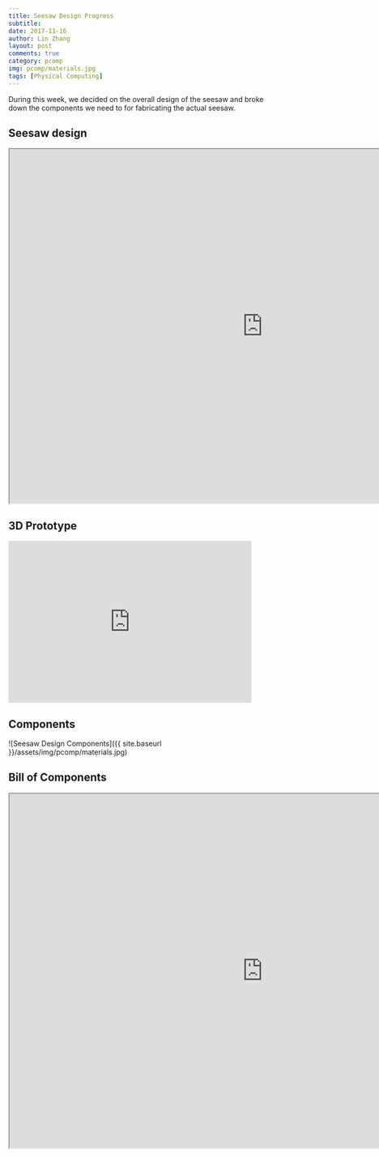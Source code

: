 ```yaml
---
title: Seesaw Design Progress
subtitle:
date: 2017-11-16
author: Lin Zhang
layout: post
comments: true
category: pcomp
img: pcomp/materials.jpg
tags: [Physical Computing]
---
```

During this week, we decided on the overall design of the seesaw and broke down the components we need to for fabricating the actual seesaw.

## Seesaw design


<iframe src="https://drive.google.com/file/d/108ADOAc6dU-LfYsqT9PNZlgcVt9K_mse/preview" width="1000" height="700"></iframe>

## 3D Prototype

<iframe src="https://giphy.com/embed/26u4l3YukYHMZcHO8" width="480" height="320" frameBorder="0" class="giphy-embed" allowFullScreen></iframe>


## Components

![Seesaw Design Components]({{ site.baseurl }}/assets/img/pcomp/materials.jpg)

## Bill of Components

<iframe src="https://docs.google.com/spreadsheets/d/e/2PACX-1vQChde0MWXjAfIIZR_NbdmfPkTGQuuNhbpSTQeRYee5r-KJOF6-wDBz2zb4Y05F5oPR25UBtr8kNwxH/pubhtml?widget=true&amp;headers=false" width="1000" height="700"></iframe>
